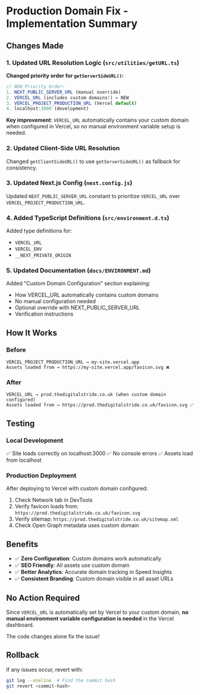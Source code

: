 # Production Domain Fix - Implementation Summary

## Changes Made

### 1. Updated URL Resolution Logic (`src/utilities/getURL.ts`)

**Changed priority order for `getServerSideURL()`:**
```typescript
// NEW Priority Order:
1. NEXT_PUBLIC_SERVER_URL (manual override)
2. VERCEL_URL (includes custom domains!) ← NEW
3. VERCEL_PROJECT_PRODUCTION_URL (Vercel default)
4. localhost:3000 (development)
```

**Key improvement**: `VERCEL_URL` automatically contains your custom domain when configured in Vercel, so no manual environment variable setup is needed.

### 2. Updated Client-Side URL Resolution

Changed `getClientSideURL()` to use `getServerSideURL()` as fallback for consistency.

### 3. Updated Next.js Config (`next.config.js`)

Updated `NEXT_PUBLIC_SERVER_URL` constant to prioritize `VERCEL_URL` over `VERCEL_PROJECT_PRODUCTION_URL`.

### 4. Added TypeScript Definitions (`src/environment.d.ts`)

Added type definitions for:
- `VERCEL_URL`
- `VERCEL_ENV`
- `__NEXT_PRIVATE_ORIGIN`

### 5. Updated Documentation (`docs/ENVIRONMENT.md`)

Added "Custom Domain Configuration" section explaining:
- How VERCEL_URL automatically contains custom domains
- No manual configuration needed
- Optional override with NEXT_PUBLIC_SERVER_URL
- Verification instructions

## How It Works

### Before
```
VERCEL_PROJECT_PRODUCTION_URL → my-site.vercel.app
Assets loaded from → https://my-site.vercel.app/favicon.svg ❌
```

### After
```
VERCEL_URL → prod.thedigitalstride.co.uk (when custom domain configured)
Assets loaded from → https://prod.thedigitalstride.co.uk/favicon.svg ✅
```

## Testing

### Local Development
✅ Site loads correctly on localhost:3000
✅ No console errors
✅ Assets load from localhost

### Production Deployment
After deploying to Vercel with custom domain configured:

1. Check Network tab in DevTools
2. Verify favicon loads from: `https://prod.thedigitalstride.co.uk/favicon.svg`
3. Verify sitemap: `https://prod.thedigitalstride.co.uk/sitemap.xml`
4. Check Open Graph metadata uses custom domain

## Benefits

- ✅ **Zero Configuration**: Custom domains work automatically
- ✅ **SEO Friendly**: All assets use custom domain
- ✅ **Better Analytics**: Accurate domain tracking in Speed Insights
- ✅ **Consistent Branding**: Custom domain visible in all asset URLs

## No Action Required

Since `VERCEL_URL` is automatically set by Vercel to your custom domain, **no manual environment variable configuration is needed** in the Vercel dashboard.

The code changes alone fix the issue!

## Rollback

If any issues occur, revert with:
```bash
git log --oneline  # Find the commit hash
git revert <commit-hash>
```
